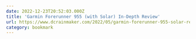 ```yaml
---
date: 2022-12-23T20:52:03.000Z
title: 'Garmin Forerunner 955 (with Solar) In-Depth Review'
url: https://www.dcrainmaker.com/2022/05/garmin-forerunner-955-solar-review.html
category: bookmark
---
```

